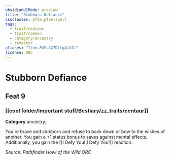 ```yaml
---
obsidianUIMode: preview
title: "Stubborn Defiance"
cssclasses: pf2e,pf2e-spell
tags:
  - trait/centaur
  - trait/common
  - category/ancestry
  - remaster
aliases: "Item.FdYu4X7Dftq4LXJL"
license: ORC
---
```

# Stubborn Defiance
## Feat 9
### [[cool folder/Important stuff/Bestiary/zz_traits/centaur]]

**Category** ancestry; 




You're brave and stubborn and refuse to back down or bow to the wishes of another. You gain a +1 status bonus to saves against mental effects. Additionally, you gain the [[I Defy You!|I Defy You!]] reaction.

*Source: Pathfinder Howl of the Wild*
*ORC*